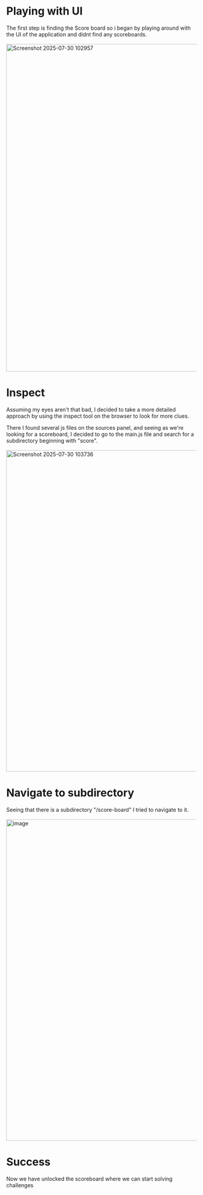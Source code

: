 # Playing with UI
The first step is finding the Score board so i began by playing around with the UI of the application and didnt find any scoreboards. <br/><br/>
<img width="1600" height="864" alt="Screenshot 2025-07-30 102957" src="https://github.com/user-attachments/assets/cddcf059-5728-4b6c-854d-971e71a241f3" />

# Inspect
Assuming my eyes aren't that bad, I decided to take a more detailed approach by using the inspect tool on the browser to look for more clues. 

There I found several js files on the sources panel, and seeing as we're looking for a scoreboard, I decided to go to the main.js file and search for a subdirectory beginning with "score".<br/><br/>
<img width="1601" height="848" alt="Screenshot 2025-07-30 103736" src="https://github.com/user-attachments/assets/93f94e4f-fe7a-4ed7-bfa3-449fa691a3f7" />

# Navigate to subdirectory
Seeing that there is a subdirectory "/score-board" I tried to navigate to it. <br/><br/>
<img width="1601" height="848" alt="image" src="https://github.com/user-attachments/assets/b9ec6cdd-8641-4b5c-b75d-d6946a0cf9fd" />

# Success
Now we have unlocked the scoreboard where we can start solving challenges
